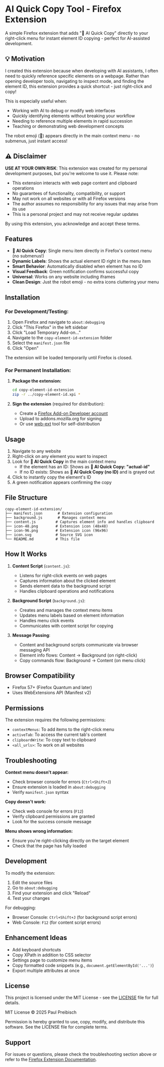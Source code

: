 # AI Quick Copy Tool - Firefox Extension

A simple Firefox extension that adds "🤖 AI Quick Copy" directly to your right-click menu for instant element ID copying - perfect for AI-assisted development.

## 💡 Motivation

I created this extension because when developing with AI assistants, I often need to quickly reference specific elements on a webpage. Rather than opening developer tools, navigating to inspect mode, and finding the element ID, this extension provides a quick shortcut - just right-click and copy!

This is especially useful when:
- Working with AI to debug or modify web interfaces
- Quickly identifying elements without breaking your workflow
- Needing to reference multiple elements in rapid succession
- Teaching or demonstrating web development concepts

The robot emoji (🤖) appears directly in the main context menu - no submenus, just instant access!

## ⚠️ Disclaimer

**USE AT YOUR OWN RISK**: This extension was created for my personal development purposes, but you're welcome to use it. Please note:

- This extension interacts with web page content and clipboard operations
- No guarantees of functionality, compatibility, or support
- May not work on all websites or with all Firefox versions
- The author assumes no responsibility for any issues that may arise from its use
- This is a personal project and may not receive regular updates

By using this extension, you acknowledge and accept these terms.

## Features

- **🤖 AI Quick Copy**: Single menu item directly in Firefox's context menu (no submenus!)
- **Dynamic Labels**: Shows the actual element ID right in the menu item
- **Smart Behavior**: Automatically disabled when element has no ID
- **Visual Feedback**: Green notification confirms successful copy
- **Universal**: Works on any website including iframes
- **Clean Design**: Just the robot emoji - no extra icons cluttering your menu

## Installation

### For Development/Testing:

1. Open Firefox and navigate to `about:debugging`
2. Click "This Firefox" in the left sidebar
3. Click "Load Temporary Add-on..."
4. Navigate to the `copy-element-id-extension` folder
5. Select the `manifest.json` file
6. Click "Open"

The extension will be loaded temporarily until Firefox is closed.

### For Permanent Installation:

1. **Package the extension:**
   ```bash
   cd copy-element-id-extension
   zip -r ../copy-element-id.xpi *
   ```

2. **Sign the extension** (required for distribution):
   - Create a [Firefox Add-on Developer account](https://addons.mozilla.org/developers/)
   - Upload to addons.mozilla.org for signing
   - Or use [web-ext](https://github.com/mozilla/web-ext) tool for self-distribution

## Usage

1. Navigate to any website
2. Right-click on any element you want to inspect
3. Look for **🤖 AI Quick Copy** in the main context menu
   - If the element has an ID: Shows as **🤖 AI Quick Copy: "actual-id"**
   - If no ID exists: Shows as **🤖 AI Quick Copy (no ID)** and is grayed out
4. Click to instantly copy the element's ID
5. A green notification appears confirming the copy

## File Structure

```
copy-element-id-extension/
├── manifest.json       # Extension configuration
├── background.js       # Manages context menu
├── content.js         # Captures element info and handles clipboard
├── icon-48.png        # Extension icon (48x48)
├── icon-96.png        # Extension icon (96x96)
├── icon.svg           # Source SVG icon
└── README.md          # This file
```

## How It Works

1. **Content Script** (`content.js`):
   - Listens for right-click events on web pages
   - Captures information about the clicked element
   - Sends element data to the background script
   - Handles clipboard operations and notifications

2. **Background Script** (`background.js`):
   - Creates and manages the context menu items
   - Updates menu labels based on element information
   - Handles menu click events
   - Communicates with content script for copying

3. **Message Passing**:
   - Content and background scripts communicate via browser messaging API
   - Element info flows: Content → Background (on right-click)
   - Copy commands flow: Background → Content (on menu click)

## Browser Compatibility

- Firefox 57+ (Firefox Quantum and later)
- Uses WebExtensions API (Manifest v2)

## Permissions

The extension requires the following permissions:
- `contextMenus`: To add items to the right-click menu
- `activeTab`: To access the current tab's content
- `clipboardWrite`: To copy text to clipboard
- `<all_urls>`: To work on all websites

## Troubleshooting

**Context menu doesn't appear:**
- Check browser console for errors (`Ctrl+Shift+J`)
- Ensure extension is loaded in `about:debugging`
- Verify `manifest.json` syntax

**Copy doesn't work:**
- Check web console for errors (`F12`)
- Verify clipboard permissions are granted
- Look for the success console message

**Menu shows wrong information:**
- Ensure you're right-clicking directly on the target element
- Check that the page has fully loaded

## Development

To modify the extension:

1. Edit the source files
2. Go to `about:debugging`
3. Find your extension and click "Reload"
4. Test your changes

For debugging:
- Browser Console: `Ctrl+Shift+J` (for background script errors)
- Web Console: `F12` (for content script errors)

## Enhancement Ideas

- Add keyboard shortcuts
- Copy XPath in addition to CSS selector
- Settings page to customize menu items
- Copy formatted code snippets (e.g., `document.getElementById('...')`)
- Export multiple attributes at once

## License

This project is licensed under the MIT License - see the [LICENSE](../LICENSE) file for full details.

MIT License © 2025 Paul Preibisch

Permission is hereby granted to use, copy, modify, and distribute this software. See the LICENSE file for complete terms.

## Support

For issues or questions, please check the troubleshooting section above or refer to the [Firefox Extension Documentation](https://developer.mozilla.org/en-US/docs/Mozilla/Add-ons/WebExtensions).